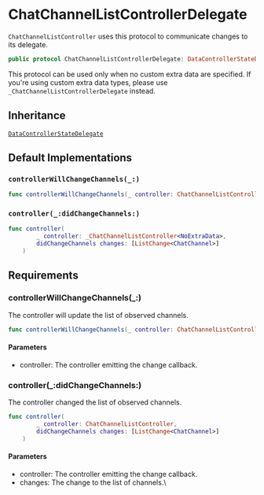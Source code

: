# ChatChannelListControllerDelegate

`ChatChannelListController` uses this protocol to communicate changes to its delegate.

``` swift
public protocol ChatChannelListControllerDelegate: DataControllerStateDelegate 
```

This protocol can be used only when no custom extra data are specified. If you're using custom extra data types,
please use `_ChatChannelListControllerDelegate` instead.

## Inheritance

[`DataControllerStateDelegate`](/DataControllerStateDelegate)

## Default Implementations

### `controllerWillChangeChannels(_:)`

``` swift
func controllerWillChangeChannels(_ controller: ChatChannelListController) 
```

### `controller(_:didChangeChannels:)`

``` swift
func controller(
        _ controller: _ChatChannelListController<NoExtraData>,
        didChangeChannels changes: [ListChange<ChatChannel>]
    ) 
```

## Requirements

### controllerWillChangeChannels(\_:​)

The controller will update the list of observed channels.

``` swift
func controllerWillChangeChannels(_ controller: ChatChannelListController)
```

#### Parameters

  - controller: The controller emitting the change callback.

### controller(\_:​didChangeChannels:​)

The controller changed the list of observed channels.

``` swift
func controller(
        _ controller: ChatChannelListController,
        didChangeChannels changes: [ListChange<ChatChannel>]
    )
```

#### Parameters

  - controller: The controller emitting the change callback.
  - changes: The change to the list of channels.\\
